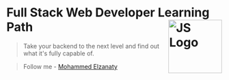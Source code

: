 # Full Stack Web Developer Learning Path <img src="https://upload.wikimedia.org/wikipedia/commons/6/6a/JavaScript-logo.png" width="125" align="right" alt="JS Logo">

> Take your backend to the next level and find out what it's fully capable of.

> Follow me - [Mohammed Elzanaty](https://www.linkedin.com/in/mohammedelzanaty129/)
